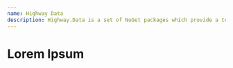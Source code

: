 ```yaml
---
name: Highway Data
description: Highway.Data is a set of NuGet packages which provide a testable, clean, reusable abstraction over various ORMs on the market today.  Primarily focused on EntityFramework, this project embodies the best practices of working with data in .NET.
---
```


# Lorem Ipsum
